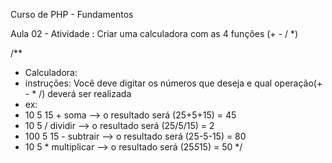 Curso de PHP - Fundamentos

Aula 02 - Atividade :
Criar uma calculadora com as 4 funções (+ - / *)

/**
 * Calculadora:
 * instruções: Você deve digitar os números que deseja e qual operação(+ - * /) deverá ser realizada
 * ex:
 * 10 5 15 +    soma --> o resultado será (25+5+15) = 45
 * 10 5  /      dividir --> o resultado será (25/5/15) = 2
 * 100 5 15 -   subtrair --> o resultado será (25-5-15) = 80
 * 10 5 *       multiplicar --> o resultado será (25*5*15) = 50
 */